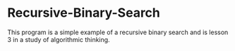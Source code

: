 # Recursive-Binary-Search
This program is a simple example of a recursive binary search and is lesson 3 in a study of algorithmic thinking.
